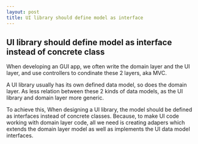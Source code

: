 ```yaml
---
layout: post
title: UI library should define model as interface
---
```


## UI library should define model as interface instead of concrete class 

When developing an GUI app, we often write the domain layer and the UI layer, and use controllers to condinate these 2 layers, aka MVC.

A UI library usually has its own defined data model, so does the domain layer. As less relation between these 2 kinds of data models, as the UI library and domain layer more generic.

To achieve this, When designing a UI library, the model should be defined as interfaces instead of concrete classes. Because, to make UI code working with domain layer code, all we need is creating adapers which extends the domain layer model as well as implements the UI data model interfaces.


